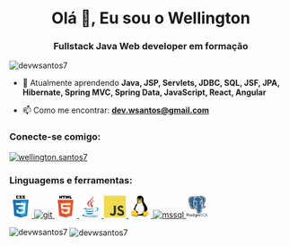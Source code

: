 
<h1 align="center">Olá 👋, Eu sou o Wellington</h1>
<h3 align="center">Fullstack Java Web developer em formação</h3>

<p align="left"> <img src="https://komarev.com/ghpvc/?username=devwsantos7&label=Profile%20views&color=0e75b6&style=flat" alt="devwsantos7" /> </p>

- 🌱 Atualmente aprendendo **Java, JSP, Servlets, JDBC, SQL, JSF, JPA, Hibernate, Spring MVC, Spring Data, JavaScript, React, Angular**

- 📫 Como me encontrar: **dev.wsantos@gmail.com**

<h3 align="left">Conecte-se comigo:</h3>
<p align="left">
<a href="https://linkedin.com/in/wellington-santos7" target="blank"><img align="center" src="https://raw.githubusercontent.com/rahuldkjain/github-profile-readme-generator/master/src/images/icons/Social/linked-in-alt.svg" alt="wellington.santos7" height="30" width="40" /></a>
</p>

<h3 align="left">Linguagems e ferramentas:</h3>
<p align="left"> <a href="https://www.w3schools.com/css/" target="_blank" rel="noreferrer"> <img src="https://raw.githubusercontent.com/devicons/devicon/master/icons/css3/css3-original-wordmark.svg" alt="css3" width="40" height="40"/> </a> <a href="https://git-scm.com/" target="_blank" rel="noreferrer"> <img src="https://www.vectorlogo.zone/logos/git-scm/git-scm-icon.svg" alt="git" width="40" height="40"/> </a> <a href="https://www.w3.org/html/" target="_blank" rel="noreferrer"> <img src="https://raw.githubusercontent.com/devicons/devicon/master/icons/html5/html5-original-wordmark.svg" alt="html5" width="40" height="40"/> </a> <a href="https://www.java.com" target="_blank" rel="noreferrer"> <img src="https://raw.githubusercontent.com/devicons/devicon/master/icons/java/java-original.svg" alt="java" width="40" height="40"/> </a> <a href="https://developer.mozilla.org/en-US/docs/Web/JavaScript" target="_blank" rel="noreferrer"> <img src="https://raw.githubusercontent.com/devicons/devicon/master/icons/javascript/javascript-original.svg" alt="javascript" width="40" height="40"/> </a> <a href="https://www.linux.org/" target="_blank" rel="noreferrer"> <img src="https://raw.githubusercontent.com/devicons/devicon/master/icons/linux/linux-original.svg" alt="linux" width="40" height="40"/> </a> <a href="https://www.microsoft.com/en-us/sql-server" target="_blank" rel="noreferrer"> <img src="https://www.svgrepo.com/show/303229/microsoft-sql-server-logo.svg" alt="mssql" width="40" height="40"/> </a> <a href="https://www.postgresql.org" target="_blank" rel="noreferrer"> <img src="https://raw.githubusercontent.com/devicons/devicon/master/icons/postgresql/postgresql-original-wordmark.svg" alt="postgresql" width="40" height="40"/> </a> </p>

<p><img align="left" src="https://github-readme-stats.vercel.app/api/top-langs?username=devwsantos7&show_icons=true&locale=en&layout=compact" alt="devwsantos7" /></p>

<p>&nbsp;<img align="center" src="https://github-readme-stats.vercel.app/api?username=devwsantos7&show_icons=true&locale=en" alt="devwsantos7" /></p>
